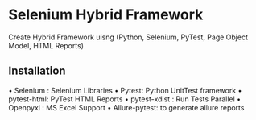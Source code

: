 
# Selenium Hybrid Framework

Create Hybrid Framework uisng (Python, Selenium, PyTest, Page Object Model, HTML Reports)


## Installation

•	Selenium : Selenium Libraries
•	Pytest: Python UnitTest framework
•	pytest-html: PyTest HTML Reports
•	pytest-xdist : Run Tests Parallel
•	Openpyxl : MS Excel Support
•	Allure-pytest: to generate allure reports
    